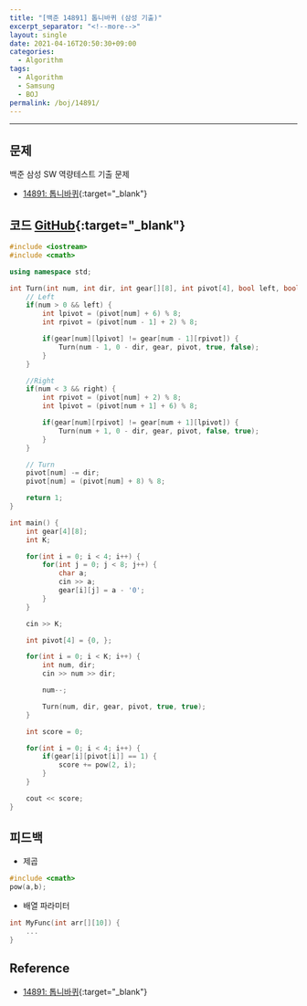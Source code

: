 ```yaml
---
title: "[백준 14891] 톱니바퀴 (삼성 기출)"
excerpt_separator: "<!--more-->"
layout: single
date: 2021-04-16T20:50:30+09:00
categories:
  - Algorithm
tags:
  - Algorithm
  - Samsung
  - BOJ
permalink: /boj/14891/
---
```

---

## 문제

백준 삼성 SW 역량테스트 기출 문제

* [14891: 톱니바퀴](https://www.acmicpc.net/problem/14891){:target="_blank"}
<!--more-->

## 코드 [GitHub](https://github.com/unionyy/algorithm/blob/main/samsung/14891_gear.cpp){:target="_blank"}

```cpp
#include <iostream>
#include <cmath>

using namespace std;

int Turn(int num, int dir, int gear[][8], int pivot[4], bool left, bool right) {
    // Left
    if(num > 0 && left) {
        int lpivot = (pivot[num] + 6) % 8;
        int rpivot = (pivot[num - 1] + 2) % 8;

        if(gear[num][lpivot] != gear[num - 1][rpivot]) {
            Turn(num - 1, 0 - dir, gear, pivot, true, false);
        }
    }

    //Right
    if(num < 3 && right) {
        int rpivot = (pivot[num] + 2) % 8;
        int lpivot = (pivot[num + 1] + 6) % 8;

        if(gear[num][rpivot] != gear[num + 1][lpivot]) {
            Turn(num + 1, 0 - dir, gear, pivot, false, true);
        }
    }

    // Turn
    pivot[num] -= dir;
    pivot[num] = (pivot[num] + 8) % 8;

    return 1;
}

int main() {
    int gear[4][8];
    int K;

    for(int i = 0; i < 4; i++) {
        for(int j = 0; j < 8; j++) {
            char a;
            cin >> a;
            gear[i][j] = a - '0';
        }
    }

    cin >> K;

    int pivot[4] = {0, };

    for(int i = 0; i < K; i++) {
        int num, dir;
        cin >> num >> dir;

        num--;

        Turn(num, dir, gear, pivot, true, true);
    }

    int score = 0;

    for(int i = 0; i < 4; i++) {
        if(gear[i][pivot[i]] == 1) {
            score += pow(2, i);
        }
    }

    cout << score;
}
```

## 피드백

* 제곱
```cpp
#include <cmath>
pow(a,b);
```

* 배열 파라미터
```cpp
int MyFunc(int arr[][10]) {
    ...
}
```

## Reference

* [14891: 톱니바퀴](https://www.acmicpc.net/problem/14891){:target="_blank"}